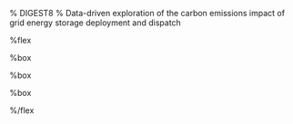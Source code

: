 % DIGEST8
% Data-driven exploration of the carbon emissions impact of grid energy storage deployment and dispatch

%flex

[](News)%box

[](Research)%box

[](People)%box

%/flex

